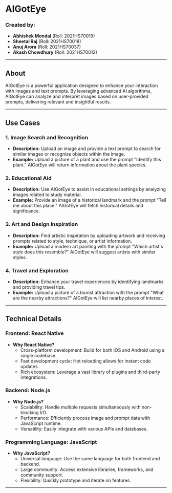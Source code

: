 # AIGotEye

### Created by:
- **Abhishek Mondal** (Roll: 2021HS70019)
- **Sheetal Raj** (Roll: 2021HS70018)
- **Anuj Arora** (Roll: 2021HS70037)
- **Akash Chowdhury** (Roll: 2021HS70012)

---

## About

AIGotEye is a powerful application designed to enhance your interaction with images and text prompts. By leveraging advanced AI algorithms, AIGotEye can analyze and interpret images based on user-provided prompts, delivering relevant and insightful results.

---

## Use Cases

### 1. Image Search and Recognition
- **Description:** Upload an image and provide a text prompt to search for similar images or recognize objects within the image.
- **Example:** Upload a picture of a plant and use the prompt "Identify this plant." AIGotEye will return information about the plant species.

### 2. Educational Aid
- **Description:** Use AIGotEye to assist in educational settings by analyzing images related to study material.
- **Example:** Provide an image of a historical landmark and the prompt "Tell me about this place." AIGotEye will fetch historical details and significance.

### 3. Art and Design Inspiration
- **Description:** Find artistic inspiration by uploading artwork and receiving prompts related to style, technique, or artist information.
- **Example:** Upload a modern art painting with the prompt "Which artist's style does this resemble?" AIGotEye will suggest artists with similar styles.

### 4. Travel and Exploration
- **Description:** Enhance your travel experiences by identifying landmarks and providing travel tips.
- **Example:** Upload a picture of a tourist attraction with the prompt "What are the nearby attractions?" AIGotEye will list nearby places of interest.

---

## Technical Details

### Frontend: React Native
- **Why React Native?**
  - Cross-platform development: Build for both iOS and Android using a single codebase.
  - Fast development cycle: Hot reloading allows for instant code updates.
  - Rich ecosystem: Leverage a vast library of plugins and third-party integrations.

### Backend: Node.js
- **Why Node.js?**
  - Scalability: Handle multiple requests simultaneously with non-blocking I/O.
  - Performance: Efficiently process image and prompt data with JavaScript runtime.
  - Versatility: Easily integrate with various APIs and databases.

### Programming Language: JavaScript
- **Why JavaScript?**
  - Universal language: Use the same language for both frontend and backend.
  - Large community: Access extensive libraries, frameworks, and community support.
  - Flexibility: Quickly prototype and iterate on features.

---
